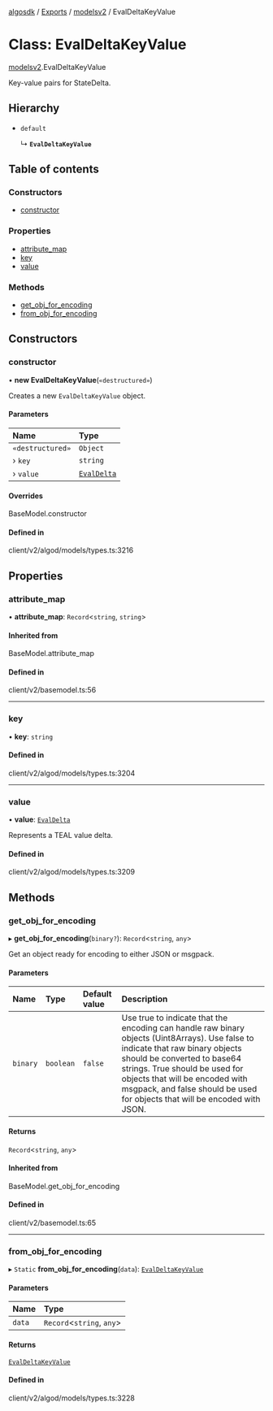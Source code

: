 [algosdk](../README.md) / [Exports](../modules.md) / [modelsv2](../modules/modelsv2.md) / EvalDeltaKeyValue

# Class: EvalDeltaKeyValue

[modelsv2](../modules/modelsv2.md).EvalDeltaKeyValue

Key-value pairs for StateDelta.

## Hierarchy

- `default`

  ↳ **`EvalDeltaKeyValue`**

## Table of contents

### Constructors

- [constructor](modelsv2.EvalDeltaKeyValue.md#constructor)

### Properties

- [attribute\_map](modelsv2.EvalDeltaKeyValue.md#attribute_map)
- [key](modelsv2.EvalDeltaKeyValue.md#key)
- [value](modelsv2.EvalDeltaKeyValue.md#value)

### Methods

- [get\_obj\_for\_encoding](modelsv2.EvalDeltaKeyValue.md#get_obj_for_encoding)
- [from\_obj\_for\_encoding](modelsv2.EvalDeltaKeyValue.md#from_obj_for_encoding)

## Constructors

### constructor

• **new EvalDeltaKeyValue**(`«destructured»`)

Creates a new `EvalDeltaKeyValue` object.

#### Parameters

| Name | Type |
| :------ | :------ |
| `«destructured»` | `Object` |
| › `key` | `string` |
| › `value` | [`EvalDelta`](modelsv2.EvalDelta.md) |

#### Overrides

BaseModel.constructor

#### Defined in

client/v2/algod/models/types.ts:3216

## Properties

### attribute\_map

• **attribute\_map**: `Record`\<`string`, `string`\>

#### Inherited from

BaseModel.attribute\_map

#### Defined in

client/v2/basemodel.ts:56

___

### key

• **key**: `string`

#### Defined in

client/v2/algod/models/types.ts:3204

___

### value

• **value**: [`EvalDelta`](modelsv2.EvalDelta.md)

Represents a TEAL value delta.

#### Defined in

client/v2/algod/models/types.ts:3209

## Methods

### get\_obj\_for\_encoding

▸ **get_obj_for_encoding**(`binary?`): `Record`\<`string`, `any`\>

Get an object ready for encoding to either JSON or msgpack.

#### Parameters

| Name | Type | Default value | Description |
| :------ | :------ | :------ | :------ |
| `binary` | `boolean` | `false` | Use true to indicate that the encoding can handle raw binary objects (Uint8Arrays). Use false to indicate that raw binary objects should be converted to base64 strings. True should be used for objects that will be encoded with msgpack, and false should be used for objects that will be encoded with JSON. |

#### Returns

`Record`\<`string`, `any`\>

#### Inherited from

BaseModel.get\_obj\_for\_encoding

#### Defined in

client/v2/basemodel.ts:65

___

### from\_obj\_for\_encoding

▸ `Static` **from_obj_for_encoding**(`data`): [`EvalDeltaKeyValue`](modelsv2.EvalDeltaKeyValue.md)

#### Parameters

| Name | Type |
| :------ | :------ |
| `data` | `Record`\<`string`, `any`\> |

#### Returns

[`EvalDeltaKeyValue`](modelsv2.EvalDeltaKeyValue.md)

#### Defined in

client/v2/algod/models/types.ts:3228
